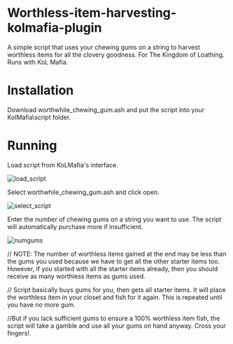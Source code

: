 # Worthless-item-harvesting-kolmafia-plugin
A simple script that uses your chewing gums on a string to harvest worthless items for all the clovery goodness. For The Kingdom of Loathing. Runs with KoL Mafia.

# Installation

Download worthwhile_chewing_gum.ash and put the script into your KolMafia\script folder.


# Running

Load script from KoLMafia's interface. 

![load_script](https://user-images.githubusercontent.com/22453777/36194697-c49437ce-11a5-11e8-9dd9-6e48942dcd15.png)

Select worthwhile_chewing_gum.ash and click open.

![select_script](https://user-images.githubusercontent.com/22453777/36194741-ea91fcea-11a5-11e8-8014-43e664422630.png)

Enter the number of chewing gums on a string you want to use. The script will automatically purchase more if insufficient.

![numgums](https://user-images.githubusercontent.com/22453777/36194767-fd208b10-11a5-11e8-8982-99cf9b0ca935.png)


// NOTE: The number of worthless items gained at the end may be less than  the gums you used because we have to get all the other starter items too. However, if you started with all the starter items already, then you should receive as many worthless items as gums used.

// Script basically buys gums for you, then gets all starter items. It will place the worthless item in your closet and fish for it again. This is repeated until you have no more gum.

//But if you lack sufficient gums to ensure a 100% worthless item fish, the script will take a gamble and use all your gums on hand anyway. Cross your fingers!.

